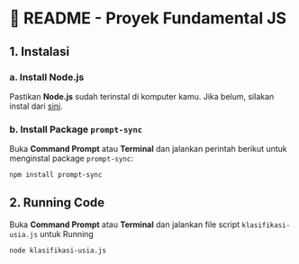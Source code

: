 # 📜 **README** - Proyek Fundamental JS

## 1. **Instalasi**

### a. **Install Node.js**

Pastikan **Node.js** sudah terinstal di komputer kamu. Jika belum, silakan instal dari [sini](https://nodejs.org/).

### b. **Install Package `prompt-sync`**

Buka **Command Prompt** atau **Terminal** dan jalankan perintah berikut untuk menginstal package `prompt-sync`:

```bash
npm install prompt-sync
```

## 2. **Running Code**

Buka **Command Prompt** atau **Terminal** dan jalankan file script `klasifikasi-usia.js` untuk Running

```bash
node klasifikasi-usia.js
```
